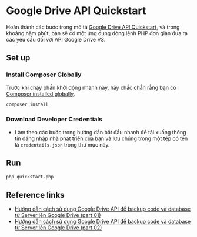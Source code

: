 # Google Drive API Quickstart

Hoàn thành các bước trong mô tả [Google Drive API Quickstart](https://developers.google.com/drive/v3/web/quickstart/php), và trong khoảng năm phút, bạn sẽ có một ứng dụng dòng lệnh PHP đơn giản đưa ra các yêu cầu đối với API Google Drive V3.

## Set up

### Install Composer Globally

Trước khi chạy phần khởi động nhanh này, hãy chắc chắn rằng bạn có [Composer installed globally](https://getcomposer.org/doc/00-intro.md#globally).

```sh
composer install
```

### Download Developer Credentials
- Làm theo các bước trong hướng dẫn bắt đầu nhanh để tải xuống thông tin đăng nhập nhà phát triển của bạn và lưu chúng trong một tệp có tên là `credentails.json` trong thư mục này.

## Run

```sh
php quickstart.php
```

## Reference links
- [Hướng dẫn cách sử dụng Google Drive API để backup code và database từ Server lên Google Drive (part 01)](https://www.linkedin.com/pulse/h%C6%B0%E1%BB%9Bng-d%E1%BA%ABn-c%C3%A1ch-s%E1%BB%AD-d%E1%BB%A5ng-google-drive-api-%C4%91%E1%BB%83-backup-code-nguy%E1%BB%85n-duy/)
- [Hướng dẫn cách sử dụng Google Drive API để backup code và database từ Server lên Google Drive (part 02)](https://www.linkedin.com/pulse/h%C6%B0%E1%BB%9Bng-d%E1%BA%ABn-c%C3%A1ch-s%E1%BB%AD-d%E1%BB%A5ng-google-drive-api-%C4%91%E1%BB%83-backup-code-nguy%E1%BB%85n-duy-1c/)
